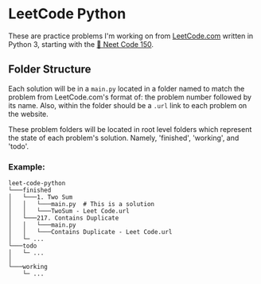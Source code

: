 # LeetCode Python 
These are practice problems I'm working on from [LeetCode.com](https://leetcode.com/problemset/) written in Python 3, starting with the [🚀 Neet Code 150](https://neetcode.io/).

## Folder Structure
Each solution will be in a `main.py` located in a folder named to match the problem from LeetCode.com's format of: the problem number followed by its name. Also, within the folder should be a `.url` link to each problem on the website. 

These problem folders will be located in root level folders which represent the state of each problem's solution. Namely, 'finished', 'working', and 'todo'.

### Example:
```
leet-code-python
└───finished
│   └───1. Two Sum
│   │   └───main.py  # This is a solution
│   │   └───TwoSum - Leet Code.url
│   └───217. Contains Duplicate
│   │   └───main.py
│   │   └───Contains Duplicate - Leet Code.url
│   └─ ...
└───todo
│   └─ ...
│
└───working
    └─ ...
```
